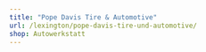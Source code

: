 ```yaml
---
title: "Pope Davis Tire & Automotive"
url: /lexington/pope-davis-tire-und-automotive/
shop: Autowerkstatt
---
```

